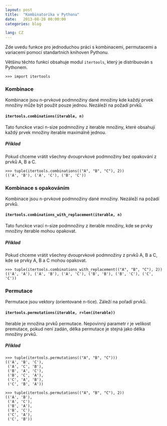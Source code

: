 ```yaml
---
layout: post
title:  "Kombinatorika v Pythonu"
date:   2013-08-28 00:00:00
categories: blog

lang: CZ
---
```


Zde uvedu funkce pro jednoduchou práci s kombinacemi, permutacemi a variacemi pomocí standartních knihoven Pythonu.

Většinu těchto funkcí obsahuje modul `itertools`, který je distribuován s Pythonem.

```
>>> import itertools
```

### Kombinace
Kombinace jsou n-prvkové podmnožiny dané množiny kde každý prvek množiny může být použit pouze jednou. Nezáleží na požadí prvků.

#### `itertools.combinations(iterable, n)`
Tato funckce vrací n-size podmnožiny z iterable množiny, které obsahují každý prvek množiny iterable maximálně jednou.

##### Příklad
Pokud chceme vrátit všechny dvouprvkové podmnožiny bez opakování z prvků A, B a C.

```
>>> tuple(itertools.combinations(("A", "B", "C"), 2))
(('A', 'B'), ('A', 'C'), ('B', 'C'))
```


### Kombinace s opakováním
Kombinace jsou n-prvkové podmnožiny dané množiny. Nezáleží na požadí prvků.

#### `itertools.combinations_with_replacement(iterable, n)`
Tato funckce vrací n-size podmnožiny z iterable množiny, kde se prvky množiny iterable mohou opakovat.


##### Příklad
Pokud chceme vrátit všechny dvouprvkové podmnožiny z prvků A, B a C, kde se prvky A, B a C mohou opakovat.

```
>>> tuple(itertools.combinations_with_replacement(("A", "B", "C"), 2))
(('A', 'A'), ('A', 'B'), ('A', 'C'), ('B', 'B'), ('B', 'C'), ('C', 'C'))
```

### Permutace
Permutace jsou vektory (orientované n-tice). Záleží na pořadí prvků.

#### `itertools.permutations(iterable, r=len(iterable))`
Iterable je množina prvků permutace. Nepovinný parametr r je velikost premutace, pokud není zadán, délka permutace je stejná jako délka množiny prvků.

##### Příklad

```
>>> tuple(itertools.permutations(("A", "B", "C")))
(('A', 'B', 'C'),
 ('A', 'C', 'B'),
 ('B', 'A', 'C'),
 ('B', 'C', 'A'),
 ('C', 'A', 'B'),
 ('C', 'B', 'A'))

>>> tuple(itertools.permutations(("A", "B", "C"), 2))
(('A', 'B'),
 ('A', 'C'),
 ('B', 'A'),
 ('B', 'C'),
 ('C', 'A'),
 ('C', 'B'))
```
